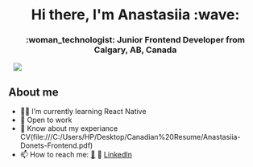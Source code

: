 <div id="header" align="center">
<h1>Hi there, I'm Anastasiia :wave:</h1>
<h3>:woman_technologist: Junior Frontend Developer from Calgary, AB, Canada</h3>
</div>

<div id="socials" align="center" style="width: 35px">
<a href='https://www.linkedin.com/in/anastasiia-donets-full-stack-dev/'>
  <img src="https://img.shields.io/badge/LinkedIn-blue?style=for-the-badgelogo=linkedinlogoColor=white"/>
  </a>
  </div>

## About me

- :man_student: I’m currently learning React Native
- :office: Open to work
- :page_facing_up: Know about my experiance CV(file:///C:/Users/HP/Desktop/Canadian%20Resume/Anastasiia-Donets-Frontend.pdf)
- :mailbox: How to reach me: [:e-mail:](mailto:donets.dot@gmail.com) :link: [LinkedIn](https://www.linkedin.com/in/anastasiia-donets-full-stack-dev/)
